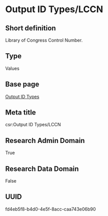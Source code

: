 # Output ID Types/LCCN
## Short definition
Library of Congress Control Number.
## Type
Values
## Base page
[Output ID Types](../../Objects/Output%20ID%20Types.md)
## Meta title
csr:Output ID Types/LCCN
## Research Admin Domain
True
## Research Data Domain
False
## UUID
fd4eb5f8-b4d0-4e5f-8acc-caa743e06b90
